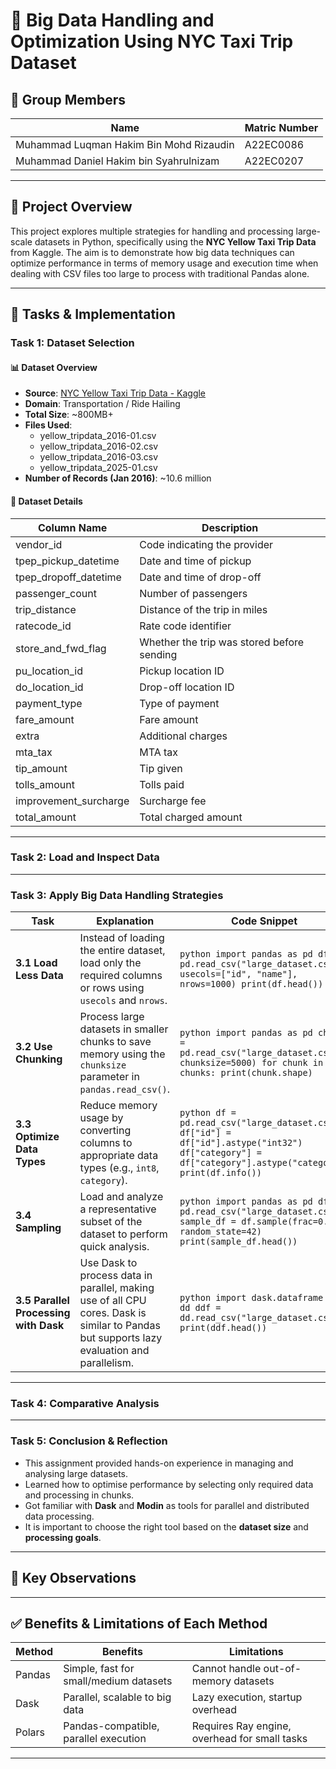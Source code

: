 
# 🚕 Big Data Handling and Optimization Using NYC Taxi Trip Dataset

## 👥 Group Members

| Name               | Matric Number |
|--------------------|---------------|
| Muhammad Luqman Hakim Bin Mohd Rizaudin        | A22EC0086       |
| Muhammad Daniel Hakim bin Syahrulnizam         | A22EC0207       |

---

## 📌 Project Overview

This project explores multiple strategies for handling and processing large-scale datasets in Python, specifically using the **NYC Yellow Taxi Trip Data** from Kaggle. The aim is to demonstrate how big data techniques can optimize performance in terms of memory usage and execution time when dealing with CSV files too large to process with traditional Pandas alone.

---

## 🧪 Tasks & Implementation

### Task 1: Dataset Selection

#### 📊 Dataset Overview

- **Source**: [NYC Yellow Taxi Trip Data - Kaggle](https://www.kaggle.com/datasets/elemento/nyc-yellow-taxi-trip-data)
- **Domain**: Transportation / Ride Hailing
- **Total Size**: ~800MB+
- **Files Used**: 
  - yellow_tripdata_2016-01.csv
  - yellow_tripdata_2016-02.csv
  - yellow_tripdata_2016-03.csv
  - yellow_tripdata_2025-01.csv
- **Number of Records (Jan 2016)**: ~10.6 million

#### 🧾 Dataset Details

| Column Name              | Description                                              |
|--------------------------|----------------------------------------------------------|
| vendor_id                | Code indicating the provider                             |
| tpep_pickup_datetime     | Date and time of pickup                                  |
| tpep_dropoff_datetime    | Date and time of drop-off                                |
| passenger_count          | Number of passengers                                     |
| trip_distance            | Distance of the trip in miles                            |
| ratecode_id              | Rate code identifier                                     |
| store_and_fwd_flag       | Whether the trip was stored before sending               |
| pu_location_id           | Pickup location ID                                       |
| do_location_id           | Drop-off location ID                                     |
| payment_type             | Type of payment                                          |
| fare_amount              | Fare amount                                              |
| extra                    | Additional charges                                       |
| mta_tax                  | MTA tax                                                  |
| tip_amount               | Tip given                                                |
| tolls_amount             | Tolls paid                                               |
| improvement_surcharge    | Surcharge fee                                            |
| total_amount             | Total charged amount                                     |

---

### Task 2: Load and Inspect Data



---

### Task 3: Apply Big Data Handling Strategies
| Task | Explanation | Code Snippet | Screenshot |
|------|-------------|--------------|------------|
| **3.1 Load Less Data** | Instead of loading the entire dataset, load only the required columns or rows using `usecols` and `nrows`. | ```python import pandas as pd df = pd.read_csv("large_dataset.csv", usecols=["id", "name"], nrows=1000) print(df.head()) ``` | ![3.1-output](images/3.1_output.png) |
| **3.2 Use Chunking** | Process large datasets in smaller chunks to save memory using the `chunksize` parameter in `pandas.read_csv()`. | ```python import pandas as pd chunks = pd.read_csv("large_dataset.csv", chunksize=5000) for chunk in chunks: print(chunk.shape) ``` | ![3.2-output](images/3.2_output.png) |
| **3.3 Optimize Data Types** | Reduce memory usage by converting columns to appropriate data types (e.g., `int8`, `category`). | ```python df = pd.read_csv("large_dataset.csv") df["id"] = df["id"].astype("int32") df["category"] = df["category"].astype("category") print(df.info()) ``` | ![3.3-output](images/3.3_output.png) |
| **3.4 Sampling** | Load and analyze a representative subset of the dataset to perform quick analysis. | ```python import pandas as pd df = pd.read_csv("large_dataset.csv") sample_df = df.sample(frac=0.1, random_state=42) print(sample_df.head()) ``` | ![3.4-output](images/3.4_output.png) |
| **3.5 Parallel Processing with Dask** | Use Dask to process data in parallel, making use of all CPU cores. Dask is similar to Pandas but supports lazy evaluation and parallelism. | ```python import dask.dataframe as dd ddf = dd.read_csv("large_dataset.csv") print(ddf.head()) ``` | ![3.5-output](images/3.5_output.png) |

---

### Task 4: Comparative Analysis


---

### Task 5: Conclusion & Reflection
- This assignment provided hands-on experience in managing and analysing large datasets.
- Learned how to optimise performance by selecting only required data and processing in chunks.
- Got familiar with **Dask** and **Modin** as tools for parallel and distributed data processing.
- It is important to choose the right tool based on the **dataset size** and **processing goals**.

---

## 📌 Key Observations


---

## ✅ Benefits & Limitations of Each Method

| Method  | Benefits                                               | Limitations                                   |
|---------|--------------------------------------------------------|-----------------------------------------------|
| Pandas  | Simple, fast for small/medium datasets                 | Cannot handle out-of-memory datasets          |
| Dask    | Parallel, scalable to big data                         | Lazy execution, startup overhead              |
| Polars  | Pandas-compatible, parallel execution                  | Requires Ray engine, overhead for small tasks |

---

